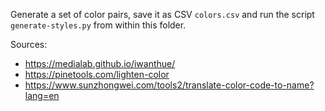 Generate a set of color pairs, save it as CSV `colors.csv` and run the script `generate-styles.py` from within this folder.

Sources:

- <https://medialab.github.io/iwanthue/>
- <https://pinetools.com/lighten-color>
- <https://www.sunzhongwei.com/tools2/translate-color-code-to-name?lang=en>